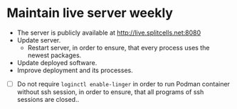 # Maintain live server weekly
* The server is publicly available at http://live.splitcells.net:8080
* Update server.
    * Restart server, in order to ensure, that every process uses the newest packages.
* Update deployed software.
* Improve deployment and its processes.
* [ ] Do not require `loginctl enable-linger` in order to run Podman container without ssh session,
  in order to ensure, that all programs of ssh sessions are closed..
